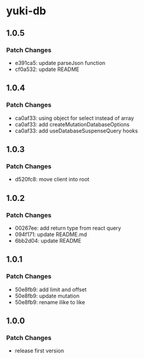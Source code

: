 # yuki-db

## 1.0.5

### Patch Changes

- e391ca5: update parseJson function
- cf0a532: update README

## 1.0.4

### Patch Changes

- ca0af33: using object for select instead of array
- ca0af33: add createMutationDatabaseOptions
- ca0af33: add useDatabaseSuspenseQuery hooks

## 1.0.3

### Patch Changes

- d520fc8: move client into root

## 1.0.2

### Patch Changes

- 00267ee: add return type from react query
- 094f171: update README.md
- 6bb2d04: update README

## 1.0.1

### Patch Changes

- 50e8fb9: add limit and offset
- 50e8fb9: update mutation
- 50e8fb9: rename ilike to like

## 1.0.0

### Patch Changes

- release first version

